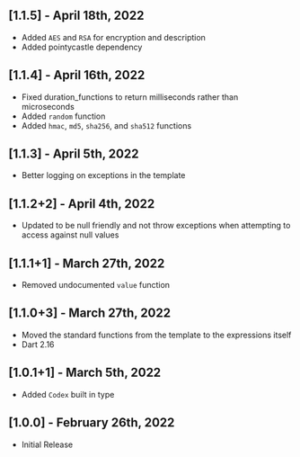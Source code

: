 ## [1.1.5] - April 18th, 2022

* Added `AES` and `RSA` for encryption and description
* Added pointycastle dependency


## [1.1.4] - April 16th, 2022

* Fixed duration_functions to return milliseconds rather than microseconds
* Added `random` function
* Added `hmac`, `md5`, `sha256`, and `sha512` functions


## [1.1.3] - April 5th, 2022

* Better logging on exceptions in the template


## [1.1.2+2] - April 4th, 2022

* Updated to be null friendly and not throw exceptions when attempting to access against null values


## [1.1.1+1] - March 27th, 2022

* Removed undocumented `value` function


## [1.1.0+3] - March 27th, 2022

* Moved the standard functions from the template to the expressions itself
* Dart 2.16


## [1.0.1+1] - March 5th, 2022

* Added `Codex` built in type


## [1.0.0] - February 26th, 2022

* Initial Release
